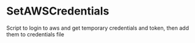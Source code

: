 # SetAWSCredentials
Script to login to aws and get temporary credentials and token, then add them to credentials file

